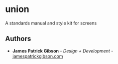 # union
A standards manual and style kit for screens

## Authors

* **James Patrick Gibson** - *Design + Development* - [jamespatrickgibson.com](https://www.jamespatrickgibson.com)